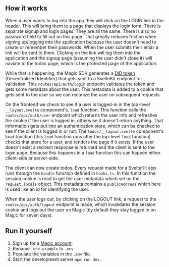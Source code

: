 ## How it works

When a user wants to log into the app they will click on the LOGIN link in the header. This will bring them to a page that displays the login form. There is separate signup and login pages. They are all the same. There is also no password field to fill out on this page. That greatly reduces friction when signing up/logging into the application because the user doesn't need to create or remember their passwords. When the user submits their email a link will be sent to them. Clicking on the link will log them into the application and the signup page (assuming the user didn't close it) will naviate to the todos page, which is the protected page of the application.

While that is happening, the Magic SDK generates a [DID token](https://w3c-ccg.github.io/did-primer/) (Decentralized Identifier) that gets sent to a SvelteKit endpoint for validation. This `routes/api/auth/login` endpoint validates the token and gets some metadata about the user. This metadata is added to a cookie that gets sent to the user so we can reconize the user on subsequent requests.

On the frontend we check to see if a user is logged-in in the top-level `__layout.svelte` component's, `load` function. This function calls the `routes/api/auth/user` endpoint which returns the user info and refreshes the cookie if the user is logged in, otherwise it doesn't return anything. That information gets put into an authentication store, which can be checked to see if the client is logged in or not. The `todos/__layout.svelte` component's load function (this `load` function runs after the top-level `load` function) checks that store for a user, and renders the page if it exists. If the user doesn't exist a redirect response is returned and the client is sent to the login page. Because this happens in a `load` function this can happen either client-side or server-side.

The client can now create todos. Every request made for a SvelteKit app runs through the `handle` function defined in `hooks.ts`. In this function the session cookie is read to get the user metadata which set on the `request.locals` object. This metadata contains a `publicAddress` which here is used like an id for identifying the user.

When the user logs out, by clicking on the LOGOUT link, a request to the `routes/api/auth/logout` endpoint is made, which invalidates the session cookie and logs out the user on Magic (by default they stay logged in on Magic for seven days).

## Run it yourself

1. Sign up for a [Magic account](https://magic.link/).
2. Rename `.env.example` to `.env`
3. Populate the variables in the `.env` file.
4. Start the development server `npm run dev`.
